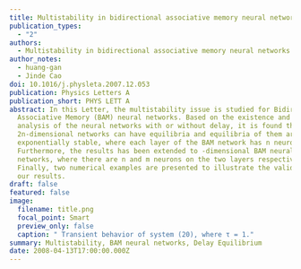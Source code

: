 ```yaml
---
title: Multistability in bidirectional associative memory neural networks
publication_types:
  - "2"
authors:
  - Multistability in bidirectional associative memory neural networks
author_notes:
  - huang-gan
  - Jinde Cao
doi: 10.1016/j.physleta.2007.12.053
publication: Physics Letters A
publication_short: PHYS LETT A
abstract: In this Letter, the multistability issue is studied for Bidirectional
  Associative Memory (BAM) neural networks. Based on the existence and stability
  analysis of the neural networks with or without delay, it is found that the
  2n-dimensional networks can have equilibria and equilibria of them are locally
  exponentially stable, where each layer of the BAM network has n neurons.
  Furthermore, the results has been extended to -dimensional BAM neural
  networks, where there are n and m neurons on the two layers respectively.
  Finally, two numerical examples are presented to illustrate the validity of
  our results.
draft: false
featured: false
image:
  filename: title.png
  focal_point: Smart
  preview_only: false
  caption: " Transient behavior of system (20), where τ = 1."
summary: Multistability, BAM neural networks, Delay Equilibrium
date: 2008-04-13T17:00:00.000Z
---
```

